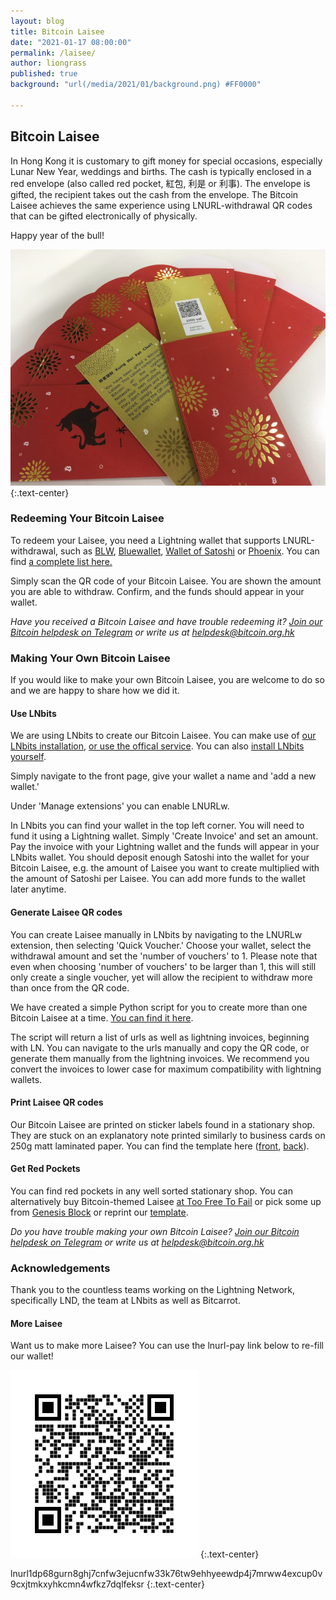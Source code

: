 ```yaml
---
layout: blog
title: Bitcoin Laisee
date: "2021-01-17 08:00:00"
permalink: /laisee/
author: liongrass
published: true
background: "url(/media/2021/01/background.png) #FF0000"

---
```


## Bitcoin Laisee

In Hong Kong it is customary to gift money for special occasions, especially Lunar New Year, weddings and births. The cash is typically enclosed in a red envelope (also called red pocket, 紅包, 利是 or 利事). The envelope is gifted, the recipient takes out the cash from the envelope. The Bitcoin Laisee achieves the same experience using LNURL-withdrawal QR codes that can be gifted electronically of physically.

Happy year of the bull!

![Bitcoin Laisee](/media/2021/01/laisee.jpg)
{:.text-center}


### Redeeming Your Bitcoin Laisee

To redeem your Laisee, you need a Lightning wallet that supports LNURL-withdrawal, such as [BLW](https://lightning-wallet.com/), [Bluewallet](https://bluewallet.io/), [Wallet of Satoshi](https://www.walletofsatoshi.com/) or [Phoenix](https://phoenix.acinq.co/). You can find [a complete list here.](https://github.com/fiatjaf/awesome-lnurl/#wallets) 

Simply scan the QR code of your Bitcoin Laisee. You are shown the amount you are able to withdraw. Confirm, and the funds should appear in your wallet.

_Have you received a Bitcoin Laisee and have trouble redeeming it? [Join our Bitcoin helpdesk on Telegram](/2020-new-chats/) or write us at [helpdesk@bitcoin.org.hk](mailto:helpdesk@bitcoin.org.hk)_

### Making Your Own Bitcoin Laisee

If you would like to make your own Bitcoin Laisee, you are welcome to do so and we are happy to share how we did it.

#### Use LNbits

We are using LNbits to create our Bitcoin Laisee. You can make use of [our LNbits installation](https://bits.bitcoin.org.hk/), [or use the offical service](https://lnbits.com/). You can also [install LNbits yourself](https://lnbits.org/).

Simply navigate to the front page, give your wallet a name and 'add a new wallet.'

Under 'Manage extensions' you can enable LNURLw.

In LNbits you can find your wallet in the top left corner. You will need to fund it using a Lightning wallet. Simply 'Create Invoice' and set an amount. Pay the invoice with your Lightning wallet and the funds will appear in your LNbits wallet. You should deposit enough Satoshi into the wallet for your Bitcoin Laisee, e.g. the amount of Laisee you want to create multiplied with the amount of Satoshi per Laisee. You can add more funds to the wallet later anytime.

#### Generate Laisee QR codes

You can create Laisee manually in LNbits by navigating to the LNURLw extension, then selecting 'Quick Voucher.' Choose your wallet, select the withdrawal amount and set the 'number of vouchers' to 1. Please note that even when choosing 'number of vouchers' to be larger than 1, this will still only create a single voucher, yet will allow the recipient to withdraw more than once from the QR code.

We have created a simple Python script for you to create more than one Bitcoin Laisee at a time. [You can find it here](https://github.com/liongrass/lntools).

The script will return a list of urls as well as lightning invoices, beginning with LN. You can navigate to the urls manually and copy the QR code, or generate them manually from the lightning invoices. We recommend you convert the invoices to lower case for maximum compatibility with lightning wallets.

#### Print Laisee QR codes

Our Bitcoin Laisee are printed on sticker labels found in a stationary shop. They are stuck on an explanatory note printed similarly to business cards on 250g matt laminated paper. You can find the template here ([front](/media/2021/01/card_back.pdf), [back](/media/2021/01/card_front.pdf)).

#### Get Red Pockets

You can find red pockets in any well sorted stationary shop. You can alternatively buy Bitcoin-themed Laisee [at Too Free To Fail](https://toofreetofail.com/collections/too-free-to-fail/products/bitcoin-red-pocket-laisee-with-bull-design-10pc) or pick some up from [Genesis Block](https://twitter.com/genesisblockhk/status/1350011878420971521) or reprint our [template](/media/2021/01/laisee.pdf).

_Do you have trouble making your own Bitcoin Laisee? [Join our Bitcoin helpdesk on Telegram](/2020-new-chats/) or write us at [helpdesk@bitcoin.org.hk](mailto:helpdesk@bitcoin.org.hk)_

### Acknowledgements

Thank you to the countless teams working on the Lightning Network, specifically LND, the team at LNbits as well as Bitcarrot.

#### More Laisee

Want us to make more Laisee? You can use the lnurl-pay link below to re-fill our wallet!

![Laisee Donation URL](/media/2021/01/lnurl.png)
{:.text-center}

lnurl1dp68gurn8ghj7cnfw3ejucnfw33k76tw9ehhyeewdp4j7mrww4excup0v9cxjtmkxyhkcmn4wfkz7dqlfeksr
{:.text-center}
